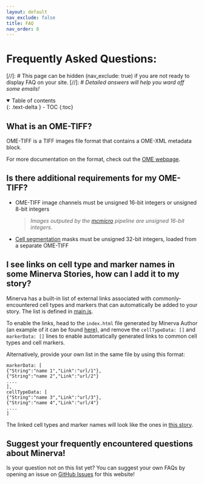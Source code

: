 ```yaml
---
layout: default
nav_exclude: false
title: FAQ
nav_order: 8
---
```

# Frequently Asked Questions:
[//]: # This page can be hidden (nav_exclude: true) if you are not ready to display FAQ on your site.
[//]: # *Detailed answers will help you ward off some emails!*

<details open markdown="block">
  <summary>
    Table of contents
  </summary>
  {: .text-delta }
  - TOC
{:toc}
</details>

## What is an OME-TIFF? 
OME-TIFF is a TIFF images file format that contains a OME-XML metadata block. 

For more documentation on the format, check out the [OME webpage](https://www-legacy.openmicroscopy.org/site/products/ome-tiff).

## Is there additional requirements for my OME-TIFF?
  - OME-TIFF image channels must be unsigned 16-bit integers or unsigned 8-bit integers
    >*Images outputed by the [mcmicro](https://mcmicro.org) pipeline are unsigned 16-bit integers.*
  - [Cell segmentation](./usage/data-visualizations.md#cell-segmentation-masks) masks must be unsigned 32-bit integers, loaded from a separate OME-TIFF

## I see links on cell type and marker names in some Minerva Stories, how can I add it to my story?

Minerva has a built-in list of external links associated with commonly-encountered cell types and markers that can automatically be added to your story. The list is defined in [main.js](https://github.com/labsyspharm/minerva-browser/blob/master/main.js#L88).

To enable the links, head to the `index.html` file generated by Minerva Author (an example of it can be found [here](https://github.com/thejohnhoffer/minerva-story-template/blob/main/index.html#L17)), and remove the `cellTypeData: []` and `markerData: []` lines to enable automatically generated links to common cell types and cell markers.

Alternatively, provide your own list in the same file by using this format:

```
markerData: [
{"String":"name 1","Link":"url/1"},
{"String":"name 2","Link":"url/2"}
....
],
cellTypeData: [
{"String":"name 3","Link":"url/3"},
{"String":"name 4","Link":"url/4"}
....
]
```

The linked cell types and marker names will look like the ones in [this story](https://www.cycif.org/data/du-lin-rashid-nat-protoc-2019/osd-LUNG_3#s=1#w=3#g=0#m=0_3_2_1#a=-100_-100#v=0.5_0.6508_0.5#o=-100_-100_1_1#p=Q).

## Suggest your frequently encountered questions about Minerva!

Is your question not on this list yet? You can suggest your own FAQs by opening an issue on [GitHub Issues](https://github.com/labsyspharm/minerva-public-website/issues) for this website! 
